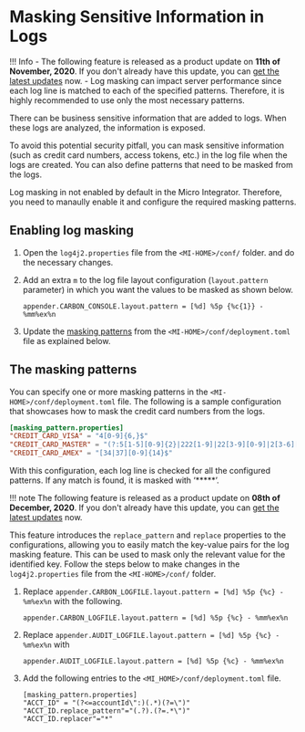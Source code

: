 # Masking Sensitive Information in Logs

!!! Info
        - The following feature is released as a product update on <b>11th of November, 2020</b>. If you don't already have this update, you can [get the latest updates](https://updates.docs.wso2.com/en/latest/updates/overview/) now.
        - Log masking can impact server performance since each log line is matched to each of the specified patterns. Therefore, it is highly recommended to use only the most necessary patterns.

There can be business sensitive information that are added to logs. When these logs are analyzed, the information is exposed.

To avoid this potential security pitfall, you can mask sensitive information (such as credit card numbers, access tokens, etc.) in the log file when the logs are created. You can also define patterns that need to be masked from the logs.

Log masking in not enabled by default in the Micro Integrator. Therefore, you need to manaully enable it and configure the required masking patterns.

## Enabling log masking

1.  Open the `log4j2.properties` file from the `<MI-HOME>/conf/` folder. and do the necessary changes. 
2.  Add an extra `m` to the log file layout configuration (`layout.pattern` parameter) in which you want the values to be masked as shown below.

    ```
    appender.CARBON_CONSOLE.layout.pattern = [%d] %5p {%c{1}} - %mm%ex%n
    ```
3. Update the [masking patterns](#the-masking-pattern-file) from the `<MI-HOME>/conf/deployment.toml` file as explained below.

## The masking patterns

You can specify one or more masking patterns in the `<MI-HOME>/conf/deployment.toml` file. The following is a sample configuration that showcases how to mask the credit card numbers from the logs.

```toml
[masking_pattern.properties]
"CREDIT_CARD_VISA" = "4[0-9]{6,}$"
"CREDIT_CARD_MASTER" = "(?:5[1-5][0-9]{2}|222[1-9]|22[3-9][0-9]|2[3-6][0-9]{2}|27[01][0-9]|2720)[0-9]{12}"
"CREDIT_CARD_AMEX" = "[34|37][0-9]{14}$"
```

With this configuration, each log line is checked for all the configured patterns. If any match is found, it is masked with ‘*****’.

!!! note
    The following feature is released as a product update on <b>08th of December, 2020</b>. If you don't already have this update, you can [get the latest updates](https://updates.docs.wso2.com/en/latest/updates/overview/) now.

This feature introduces the `replace_pattern` and `replace` properties to the configurations, allowing you to easily match the key-value pairs for the log masking feature. This can be used to mask only the relevant value for the identified key. Follow the steps below to make changes in the `log4j2.properties` file from the `<MI-HOME>/conf/` folder.

1. Replace `appender.CARBON_LOGFILE.layout.pattern = [%d] %5p {%c} - %m%ex%n` with the following.
    ```
    appender.CARBON_LOGFILE.layout.pattern = [%d] %5p {%c} - %mm%ex%n
    ```

2. Replace `appender.AUDIT_LOGFILE.layout.pattern = [%d] %5p {%c} - %m%ex%n` with
    ```
    appender.AUDIT_LOGFILE.layout.pattern = [%d] %5p {%c} - %mm%ex%n
    ```
3. Add the following entries to the `<MI_HOME>/conf/deployment.toml` file.

    ```
    [masking_pattern.properties]
    "ACCT_ID" = "(?<=accountId\":)(.*)(?=\")" 
    "ACCT_ID.replace_pattern"="(.?).(?=.*\")"
    "ACCT_ID.replacer"="*"
    ```